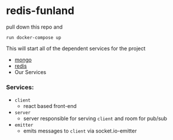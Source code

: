 # redis-funland
pull down this repo and 
```
run docker-compose up
```
This will start all of the dependent services for the project
* [mongo](https://www.mongodb.com/)
* [redis](https://redis.io/)
* Our Services

### Services:
* `client`
    - react based front-end
* `server`
    - server responsible for serving `client` and room for pub/sub
* `emitter`
    - emits messages to `client` via socket.io-emitter

